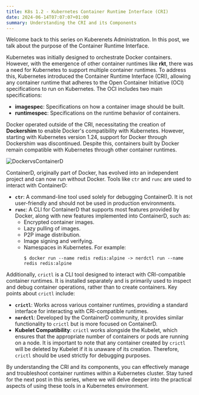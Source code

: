 ```yaml
---
title: K8s 1.2 - Kubernetes Container Runtime Interface (CRI)
date: 2024-06-14T07:07:07+01:00
summary: Understanding the CRI and its Components
---
```


Welcome back to this series on Kuberenets Administration. In this post, we talk about the purpose of the Container Runtime Interface.

Kubernetes was initially designed to orchestrate Docker containers. However, with the emergence of other container runtimes like **rkt**, there was a need for Kubernetes to support multiple container runtimes. To address this, Kubernetes introduced the Container Runtime Interface (CRI), allowing any container runtime that adheres to the Open Container Initiative (OCI) specifications to run on Kubernetes. The OCI includes two main specifications:

- **imagespec**: Specifications on how a container image should be built.
- **runtimespec**: Specifications on the runtime behavior of containers.

Docker operated outside of the CRI, necessitating the creation of **Dockershim** to enable Docker's compatibility with Kubernetes. However, starting with Kubernetes version 1.24, support for Docker through Dockershim was discontinued. Despite this, containers built by Docker remain compatible with Kubernetes through other container runtimes.

![DockervsContainerD](/images/kubernetes/1.2-DockerVsContainerD.png)

ContainerD, originally part of Docker, has evolved into an independent project and can now run without Docker. Tools like `ctr` and `runc` are used to interact with ContainerD:

- **`ctr`**: A command-line tool used solely for debugging ContainerD. It is not user-friendly and should not be used in production environments.
- **`runc`**: A CLI for ContainerD that supports most features provided by Docker, along with new features implemented into ContainerD, such as:
  - Encrypted container images.
  - Lazy pulling of images.
  - P2P image distribution.
  - Image signing and verifying.
  - Namespaces in Kubernetes. For example:
    ```shell
    $ docker run --name redis redis:alpine -> nerdctl run --name redis redis:alpine
    ```

Additionally, `crictl` is a CLI tool designed to interact with CRI-compatible container runtimes. It is installed separately and is primarily used to inspect and debug container operations, rather than to create containers. Key points about `crictl` include:

- **`crictl`**: Works across various container runtimes, providing a standard interface for interacting with CRI-compatible runtimes.
- **`nerdctl`**: Developed by the ContainerD community, it provides similar functionality to `crictl` but is more focused on ContainerD.
- **Kubelet Compatibility**: `crictl` works alongside the Kubelet, which ensures that the appropriate number of containers or pods are running on a node. It is important to note that any container created by `crictl` will be deleted by Kubelet if it is unaware of its creation. Therefore, `crictl` should be used strictly for debugging purposes.

By understanding the CRI and its components, you can effectively manage and troubleshoot container runtimes within a Kubernetes cluster. Stay tuned for the next post in this series, where we will delve deeper into the practical aspects of using these tools in a Kubernetes environment.
